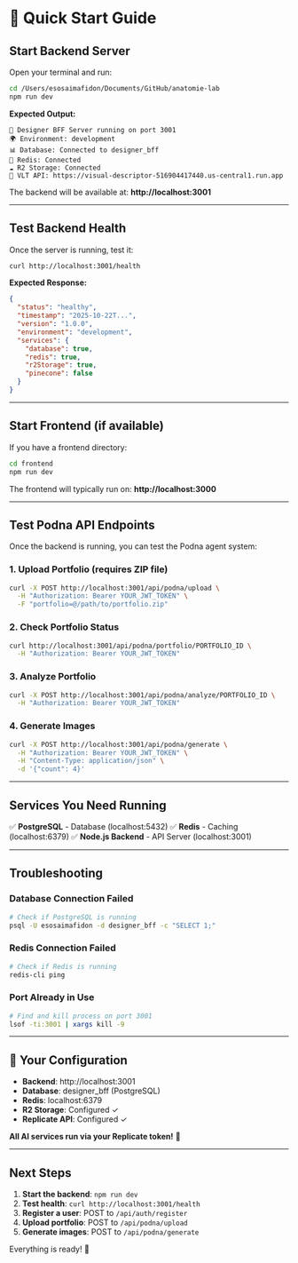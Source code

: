 # 🚀 Quick Start Guide

## Start Backend Server

Open your terminal and run:

```bash
cd /Users/esosaimafidon/Documents/GitHub/anatomie-lab
npm run dev
```

**Expected Output:**
```
🚀 Designer BFF Server running on port 3001
🌍 Environment: development
📊 Database: Connected to designer_bff
🔴 Redis: Connected
☁️ R2 Storage: Connected
📡 VLT API: https://visual-descriptor-516904417440.us-central1.run.app
```

The backend will be available at: **http://localhost:3001**

---

## Test Backend Health

Once the server is running, test it:

```bash
curl http://localhost:3001/health
```

**Expected Response:**
```json
{
  "status": "healthy",
  "timestamp": "2025-10-22T...",
  "version": "1.0.0",
  "environment": "development",
  "services": {
    "database": true,
    "redis": true,
    "r2Storage": true,
    "pinecone": false
  }
}
```

---

## Start Frontend (if available)

If you have a frontend directory:

```bash
cd frontend
npm run dev
```

The frontend will typically run on: **http://localhost:3000**

---

## Test Podna API Endpoints

Once the backend is running, you can test the Podna agent system:

### 1. Upload Portfolio (requires ZIP file)
```bash
curl -X POST http://localhost:3001/api/podna/upload \
  -H "Authorization: Bearer YOUR_JWT_TOKEN" \
  -F "portfolio=@/path/to/portfolio.zip"
```

### 2. Check Portfolio Status
```bash
curl http://localhost:3001/api/podna/portfolio/PORTFOLIO_ID \
  -H "Authorization: Bearer YOUR_JWT_TOKEN"
```

### 3. Analyze Portfolio
```bash
curl -X POST http://localhost:3001/api/podna/analyze/PORTFOLIO_ID \
  -H "Authorization: Bearer YOUR_JWT_TOKEN"
```

### 4. Generate Images
```bash
curl -X POST http://localhost:3001/api/podna/generate \
  -H "Authorization: Bearer YOUR_JWT_TOKEN" \
  -H "Content-Type: application/json" \
  -d '{"count": 4}'
```

---

## Services You Need Running

✅ **PostgreSQL** - Database (localhost:5432)
✅ **Redis** - Caching (localhost:6379)
✅ **Node.js Backend** - API Server (localhost:3001)

---

## Troubleshooting

### Database Connection Failed
```bash
# Check if PostgreSQL is running
psql -U esosaimafidon -d designer_bff -c "SELECT 1;"
```

### Redis Connection Failed
```bash
# Check if Redis is running
redis-cli ping
```

### Port Already in Use
```bash
# Find and kill process on port 3001
lsof -ti:3001 | xargs kill -9
```

---

## 🎯 Your Configuration

- **Backend**: http://localhost:3001
- **Database**: designer_bff (PostgreSQL)
- **Redis**: localhost:6379
- **R2 Storage**: Configured ✓
- **Replicate API**: Configured ✓

**All AI services run via your Replicate token!** 🚀

---

## Next Steps

1. **Start the backend**: `npm run dev`
2. **Test health**: `curl http://localhost:3001/health`
3. **Register a user**: POST to `/api/auth/register`
4. **Upload portfolio**: POST to `/api/podna/upload`
5. **Generate images**: POST to `/api/podna/generate`

Everything is ready! 🎉

